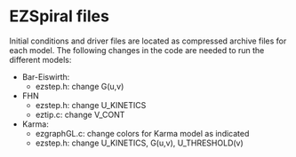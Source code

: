 # EZSpiral files

Initial conditions and driver files are located as compressed archive files for each model. The following changes in the code are needed to run the different models:

* Bar-Eiswirth:
  * ezstep.h: change G(u,v)
* FHN
  * ezstep.h: change U_KINETICS
  * eztip.c: change V_CONT
* Karma:
  * ezgraphGL.c: change colors for Karma model as indicated
  * ezstep.h: change U_KINETICS, G(u,v), U_THRESHOLD(v)
